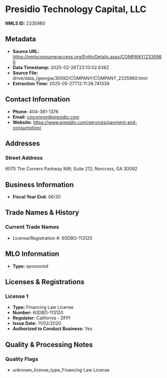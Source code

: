 # Presidio Technology Capital, LLC

**NMLS ID:** 2335980

## Metadata
- **Source URL:** https://nmlsconsumeraccess.org/EntityDetails.aspx/COMPANY/2335980
- **Data Timestamp:** 2025-02-26T23:13:02.638Z
- **Source File:** drive/data_/georgia/30092/COMPANY/COMPANY_2335980.html
- **Extraction Time:** 2025-05-27T12:11:26.741339

## Contact Information
- **Phone:** 404-381-1376
- **Email:** cjoconnor@presidio.com
- **Website:** https://www.presidio.com/services/payment-and-consumption/

## Addresses
### Street Address
6075 The Corners Parkway NW; Suite 212; Norcross, GA 30092

## Business Information
- **Fiscal Year End:** 06/30

## Trade Names & History
### Current Trade Names
- License/Registration #: 60DBO-113120

## MLO Information
- **Type:** sponsored

## Licenses & Registrations

### License 1
- **Type:** Financing Law License
- **Number:** 60DBO-113120
- **Regulator:** California - DFPI
- **Issue Date:** 11/02/2020
- **Authorized to Conduct Business:** Yes

## Quality & Processing Notes
### Quality Flags
- unknown_license_type_Financing Law License
